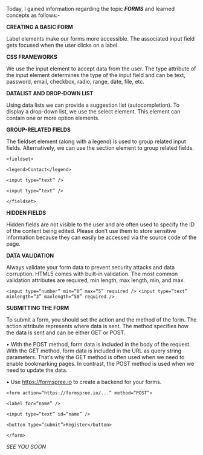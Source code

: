 
Today, I gained information regarding the topic **_FORMS_** and learned concepts as follows:-

**CREATING A BASIC FORM**

Label elements make our forms more accessible. The associated input field gets focused when the user clicks on a label.


**CSS FRAMEWORKS**

We use the input element to accept data from the user. The type attribute of the input element determines the type of the input field and can be text, password, email,
checkbox, radio, range, date, file, etc.

**DATALIST AND DROP-DOWN LIST**

Using data lists we can provide a suggestion list (autocompletion). To display a drop-down list, we use the select element. This element can contain one
or more option elements.

**GROUP-RELATED FIELDS**

The fieldset element (along with a legend) is used to group related input fields. Alternatively, we can use the section element to group related fields.


`<fieldset>`

`<legend>Contact</legend>`

`<input type=“text” />`

`<input type=“text” />`

`</fieldset>`

**HIDDEN FIELDS**

Hidden fields are not visible to the user and are often used to specify the ID of the content being edited. Please don’t use them to store sensitive information because they can
easily be accessed via the source code of the page.

**DATA VALIDATION**

Always validate your form data to prevent security attacks and data corruption. HTML5 comes with built-in validation. The most common validation attributes are
required, min length, max length, min, and max.


`<input type=“number” min=“0” max=“5” required />
<input type=“text” minlength=“3” maxlength=“50” required />`

**SUBMITTING THE FORM**

To submit a form, you should set the action and the method of the form. The action attribute represents where data is sent. The method specifies how the data is sent and
can be either GET or POST.

• With the POST method, form data is included in the body of the request. With the GET method, form data is included in the URL as query string parameters. That’s why the
GET method is often used when we need to enable bookmarking pages. In contrast, the POST method is used when we need to update the data.

• Use https://formspree.io to create a backend for your forms.



`<form action=“https://formspree.io/...” method=“POST”>`

`<label for=“name” />`

`<input type=“text” id=“name” />`

`<button type=“submit”>Register</button>`

`</form>`


_SEE YOU SOON_






